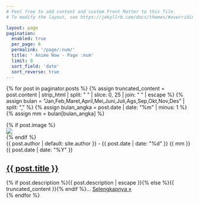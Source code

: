 ```yaml
---
# Feel free to add content and custom Front Matter to this file.
# To modify the layout, see https://jekyllrb.com/docs/themes/#overriding-theme-defaults

layout: page
pagination: 
  enabled: true
  per_page: 6
  permalink: '/page/:num/'
  title: ' Anime Now - Page :num'
  limit: 0
  sort_field: 'date'
  sort_reverse: true
---
```


{% for post in paginator.posts %}
{% assign truncated_content = post.content | strip_html | split: " " | slice: 0, 25 | join: " " | escape %}
{% assign bulan = "Jan,Feb,Maret,April,Mei,Juni,Juli,Ags,Sep,Okt,Nov,Des" | split: "," %}
{% assign bulan_angka = post.date | date: "%m" | minus: 1 %}
{% assign mm = bulan[bulan_angka] %}
<section class="post">
{% if post.image %}
<div class="post-thumb"><img src="/.netlify/images?url={{ post.image }}&fit=cover&w=92&h=92&fm=webp&q=75"></div>
{% endif %}
<div class="post-wrapper">
  <div class="post-meta">{{ post.author | default: site.author }} - {{ post.date | date: "%d" }} {{ mm }} {{ post.date | date: "%Y" }}</div>
  <h2 class="entry-title item-title"><a href="{{ post.url }}">{{ post.title }}</a></h2>
  <div class="entry-snippet">
    {% if post.description %}{{ post.description | escape }}{% else %}{{ truncated_content }}{% endif %}... <a class="readmore" href="{{ post.url }}">Selengkapnya&nbsp;»</a>
  </div>
</div>
</section>
{% endfor %}
